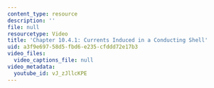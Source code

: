 ```yaml
---
content_type: resource
description: ''
file: null
resourcetype: Video
title: 'Chapter 10.4.1: Currents Induced in a Conducting Shell'
uid: a3f9e697-58d5-fbd6-e235-cfddd72e17b3
video_files:
  video_captions_file: null
video_metadata:
  youtube_id: vJ_zJllcKPE
---
```

